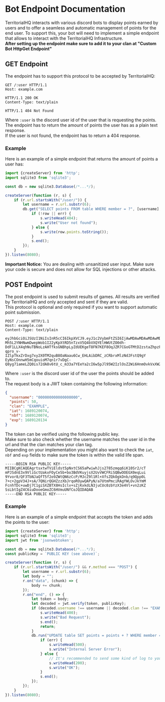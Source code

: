 # Bot Endpoint Documentation

TerritorialHQ interacts with various discord bots to display points earned by users and to offer a seamless and automatic management of points for the end user. To support this, your bot will need to implement a simple endpoint that allows to interact with the TerritorialHQ Infrastructure. <br>
**After setting up the endpoint make sure to add it to your clan at "Custom Bot HttpGet Endpoint"**

## GET Endpoint

The endpoint has to support this protocol to be accepted by TerritorialHQ:

```http
GET /:user HTTP/1.1
Host: example.com

HTTP/1.1 200 OK
Content-Type: text/plain

HTTP/1.1 404 Not Found
```

Where `:user` is the discord user id of the user that is requesting the points. <br>
The endpoint has to return the amount of points the user has as a plain text response. <br>
If the user is not found, the endpoint has to return a 404 response.

### Example

Here is an example of a simple endpoint that returns the amount of points a user has:

```javascript
import {createServer} from 'http';
import sqlite3 from 'sqlite3';

const db = new sqlite3.Database(/*...*/);

createServer(function (r, s) {
	if (r.url.startsWith("/user/")) {
		let username = r.url.substr(6);
		db.get("SELECT points FROM table WHERE member = ?", [username], (err, row) => {
			if (!row || err) {
				s.writeHead(404);
				s.write("User not found");
			} else {
				s.write(row.points.toString());
			}
			s.end();
		});
	}
}).listen(8080);
```

**Important Notice:** You are dealing with unsanitized user input. Make sure your code is secure and does not allow for SQL injections or other attacks.

## POST Endpoint

The post endpoint is used to submit results of games. All results are verified by TerritorialHQ and only accepted and sent if they are valid. <br>
This protocol is optional and only required if you want to support automatic point submission. <br>

```http
POST /:user HTTP/1.1
Host: example.com
Content-Type: text/plain

eyJhbGciOiJSUzI1NiIsInR5cCI6IkpXVCJ9.eyJ1c2VybmFtZSI6IjAwMDAwMDAwMDAwMDAwMDAwMCIsInBvaW50cyI6NTAsImNsYW4iOiJFWEFNUExFIiwiaWF0IjoxNjg5MTIwMDc0LCJuYmYiOjE2ODkxMjAwNzQsImV4cCI6MTY4OTEyMDEzNH0.YfNiHhAt0ZVHAk
Mh5L2YNHNwmDwepWob1I22yKpXtRD5nTzxV5Q4bVXQYElHWUtZO0dh-DdF1LLX4qhNuTBNoLzAHTfksGNBhpLyZdUEKgeT8FN7KEF8OqJZR7CGoGTMtD2zstaZhpzFWdkKZ-qpro_v-IZlpTkxZrDxg7xy2X0TM2quB8OaNaau6Cw_EHLAibDRC_zCRbrxMlzNdJFstQ9gY
EyNsCOnnwH5mCqouioM7qn1r7vDgC-Q8yg71ameLZQ0is72dA8v6tU_c_m33a7YEeYa2cI6w5pJl95W2IzlOsZ2Wi6HnmOvkVxXW20wYHg5gh7URDiwHA_8pLnsUA
```

Where `:user` is the discord user id of the user the points should be added to. <br>
The request body is a JWT token containing the following information:

```json
{
  "username": "000000000000000000",
  "points": 50,
  "clan": "EXAMPLE",
  "iat": 1689120074,
  "nbf": 1689120074,
  "exp": 1689120134
}
```

The token can be verified using the following public key. <br>
Make sure to also check whether the username matches the user id in the url and that the clan matches your clan tag. <br>
Depending on your implementation you might also want to check the `iat`, `nbf` and `exp` fields to make sure the token is within the valid life span.

```
-----BEGIN RSA PUBLIC KEY-----
MIIBCgKCAQEAgrtsxtwTViEldst5pNxtCS65aPwiwhJjs2785zmqq6iK10Sr2/cT
mPJSdnE3x9VliGctUakxFOyCe5b+bo3BdVKuyjsX2UvVWCFRiSQBwOOEGX0eqLui
9Yvor8/QF3TbNJaQfT5f2o9ZWtQN6zCcP/MJcZ9l1Rl+XfsZQkOgkDnb/q9Qpp0L
7+c+2gpV34J+sA/7QNirQGHZzzXbJrqoROywQAPyN/a7UtmPmciRAgYWLOvJkYmM
FcnhTDc+uwDj7C1giSXZBTX8HsIclv+sZjKxkdLN3juCUc0zbYzX3e4Vl+vn2zKZ
SsLbtIgZ4C6iuDooeGmoZC6HVmuUNfCoJQIDAQAB
-----END RSA PUBLIC KEY-----
```

### Example

Here is an example of a simple endpoint that accepts the token and adds the points to the user:

```javascript
import {createServer} from 'http';
import sqlite3 from 'sqlite3';
import jwt from 'jsonwebtoken';

const db = new sqlite3.Database(/*...*/);
const publicKey = `PUBLIC KEY (see above)`;

createServer(function (r, s) {
    if (r.url.startsWith("/user/") && r.method === "POST") {
        let username = r.url.substr(6);
        let body = "";
        r.on("data", (chunk) => {
            body += chunk;
        });
        r.on("end", () => {
            let token = body;
            let decoded = jwt.verify(token, publicKey);
            if (decoded.username !== username || decoded.clan !== "EXAMPLE") {
                s.writeHead(400);
                s.write("Bad Request");
                s.end();
                return;
            }
            db.run("UPDATE table SET points = points + ? WHERE member = ?", [decoded.points, decoded.username], (err) => {
                if (err) {
                    s.writeHead(500);
                    s.write("Internal Server Error");
                } else {
                    // It's recommended to send some kind of log to your clan's discord server here
                    s.writeHead(200);
                    s.write("OK");
                }
                s.end();
            });
        });
    }
}).listen(8080);
```